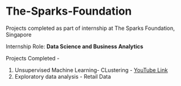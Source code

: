 # The-Sparks-Foundation

Projects completed as part of internship at The Sparks Foundation, Singapore<br>

Internship Role: __Data Science and Business Analytics__

Projects Completed - 
1. Unsupervised Machine Learning- CLustering - [YouTube Link](https://youtu.be/4xvO37Zwdwg)
2. Exploratory data analysis - Retail Data
